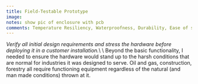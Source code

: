 ```yaml
---
title: Field-Testable Prototype
image:
notes: show pic of enclosure with pcb
comments: Temperature Resiliency, Waterproofness, Durability, Ease of setup, Power/battery performance, Maintainability, Data Accuracy
---
```

*Verify all initial design requirements and stress the hardware before deploying it in a customer installation.*\\
\\
Beyond the basic functionality, I needed to ensure the hardware would stand up to the harsh conditions that are normal for industries it was designed to serve.  Oil and gas, construction, forestry all require functioning equipment regardless of the natural (and man made conditions) thrown at it.
